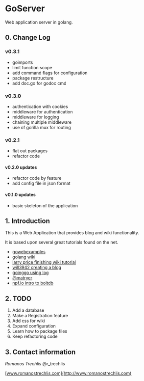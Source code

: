 # GoServer

Web application server in golang.

## 0. Change Log

### v0.3.1

+ goimports
+ limit function scope
+ add command flags for configuration
+ package restructure
+ add doc.go for godoc cmd

### v0.3.0

+ authentication with cookies
+ middleware for authentication
+ middleware for logging
+ chaining multiple middleware
+ use of gorilla mux for routing

### v0.2.1

+ flat out packages
+ refactor code

#### v0.2.0 updates

+ refactor code by feature
+ add config file in json format

#### v0.1.0 updates

+ basic skeleton of the application

## 1. Introduction

This is a Web Application that provides blog and wiki functionality.

It is based upon several great tutorials found on the net.

* [gowebexamples](https://gowebexamples.github.io/)
* [golang wiki](https://golang.org/doc/articles/wiki/)
* [larry price finishing wiki tutorial](https://larry-price.com/blog/2014/01/07/finishing-the-google-go-writing-web-applications-tutorial)
* [will3942 creating a blog](http://blog.will3942.com/creating-blog-go)
* [goinggo using log](https://www.goinggo.net/2013/11/using-log-package-in-go.html)
* [@matryer](https://medium.com/@matryer/writing-middleware-in-golang-and-how-go-makes-it-so-much-fun-4375c1246e81)
* [npf.io intro to boltdb](https://npf.io/2014/07/intro-to-boltdb-painless-performant-persistence/)


## 2. TODO

1. Add a database
1. Make a Registration feature
1. Add css for wiki
1. Expand configuration
1. Learn how to package files
1. Keep refactoring code

## 3. Contact information
*Romanos Trechlis* @r_trechlis
      
[www.romanostrechlis.com](http://www.romanostrechlis.com)
